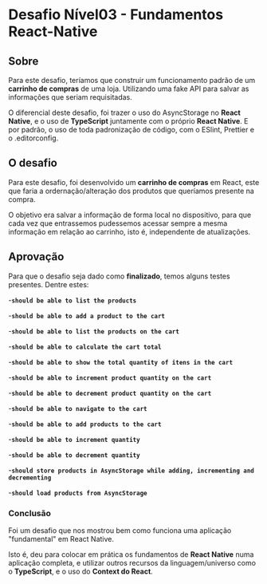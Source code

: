 # Desafio Nível03 - Fundamentos React-Native

## Sobre

Para este desafio, teríamos que construir um funcionamento padrão de um **carrinho de compras** de uma loja. Utilizando uma fake API para salvar as informações que seriam requisitadas.

O diferencial deste desafio, foi trazer o uso do AsyncStorage no **React Native**, e o uso de **TypeScript** juntamente com o próprio **React Native**. E por padrão, o uso de toda padronização de código, com o ESlint, Prettier e o .editorconfig.

## O desafio

Para este desafio, foi desenvolvido um **carrinho de compras** em React, este que faria a ordernação/alteração dos produtos que queríamos presente na compra.

O objetivo era salvar a informação de forma local no dispositivo, para que cada vez que entrassemos pudessemos acessar sempre a mesma informação em relação ao carrinho,
isto é, independente de atualizações.

## Aprovação

Para que o desafio seja dado como **finalizado**, temos alguns testes presentes. Dentre estes:

-**`should be able to list the products`**

-**`should be able to add a product to the cart`**

-**`should be able to list the products on the cart`**

-**`should be able to calculate the cart total`**

-**`should be able to show the total quantity of itens in the cart`**

-**`should be able to increment product quantity on the cart`**

-**`should be able to decrement product quantity on the cart`**

-**`should be able to navigate to the cart`**

-**`should be able to add products to the cart`**

-**`should be able to increment quantity`**

-**`should be able to decrement quantity`**

-**`should store products in AsyncStorage while adding, incrementing and decrementing`**

-**`should load products from AsyncStorage`**


### Conclusão

Foi um desafio que nos mostrou bem como funciona uma aplicação "fundamental" em React Native.

Isto é, deu para colocar em prática os fundamentos de **React Native** numa aplicação completa, e utilizar outros recursos da linguagem/universo como o **TypeScript**, e o uso do **Context do React**.
